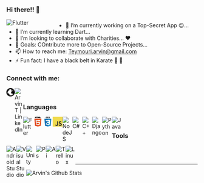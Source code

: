 ### Hi there!! 👋
<img align="left" alt="Flutter" width="156px" src="https://static.wixstatic.com/media/f82bad_c8128d639b45445ba64be9eb3c2a19fb~mv2.jpg/v1/fill/w_172,h_169,al_c,lg_1,q_80/ME_edited.webp" />


### 

- 🔭 I’m currently working on a Top-Secret App :wink:...
- 🌱 I’m currently learning Dart...
- :busts_in_silhouette: I’m looking to collaborate with Charities... :heart:
- :goal_net: Goals: COntribute more to Open-Source Projects...
- 📫 How to reach me: Teymouri.arvin@gmail.com
- ⚡ Fun fact: I have a black belt in Karate :japan: :punch:
### Connect with me:

[<img align="left" alt="Arvint.tech" width="22px" src="https://raw.githubusercontent.com/iconic/open-iconic/master/svg/globe.svg" />][website]
[<img align="left" alt="ArvinT | LinkedIn" width="22px" src="https://cdn.jsdelivr.net/npm/simple-icons@v3/icons/linkedin.svg" />][linkedin]

<br />

### Languages
<img align="left" alt="Flutter" width="26px" src="https://d2eip9sf3oo6c2.cloudfront.net/tags/images/000/001/245/square_256/flutterlogo.png" />
<img align="left" alt="HTML5" width="26px" src="https://raw.githubusercontent.com/github/explore/80688e429a7d4ef2fca1e82350fe8e3517d3494d/topics/html/html.png" />
<img align="left" alt="CSS3" width="26px" src="https://raw.githubusercontent.com/github/explore/80688e429a7d4ef2fca1e82350fe8e3517d3494d/topics/css/css.png" />
<img align="left" alt="JavaScript" width="26px" src="https://raw.githubusercontent.com/github/explore/80688e429a7d4ef2fca1e82350fe8e3517d3494d/topics/javascript/javascript.png" />
<img align="left" alt="NodeJS" width="26px" src="https://cdn.iconscout.com/icon/free/png-256/nodejs-6-569582.png" />
<img align="left" alt="C#" width="26px" src="https://encrypted-tbn0.gstatic.com/images?q=tbn%3AANd9GcQqfYggFxoThNlXdNepiMwPp7nhkrUb00OyZg&usqp=CAU" />
<img align="left" alt="C++" width="26px" src="https://ourcodeworld.com/public-media/gallery/categorielogo-5a284afe1346e.png" />
<img align="left" alt="Django" width="26px" src="https://files.readme.io/37fef53-django_logo_256x256.png" />
<img align="left" alt="Python" width="26px" src="https://os.mbed.com/media/uploads/allankliu/python.png" />
<img align="left" alt="Java" width="26px" src="https://mblayman.files.wordpress.com/2013/10/java-logo.jpg" />


<br />

### Tools
<img align="left" alt="AndroidStudio" width="26px" src="https://code.visualstudio.com/assets/favicon.ico" />
<img align="left" alt="Visual Studio " width="26px" src="https://miro.medium.com/max/256/1*Ht1208XXc0MhIIE4e0PHvg.png" />
<img align="left" alt="Unity" width="26px" src="https://soundmacguy.files.wordpress.com/2018/03/unity1.png?w=256" />
<img align="left" alt="Ps" width="26px" src="https://1.bp.blogspot.com/-rZEqdjQT28w/XblbXvmrHAI/AAAAAAAAUD8/iHMDvIVriHcZKY4RHu4r3I4mGpn9jxs5QCLcBGAsYHQ/s1600/Adobe%2BPhotoshop%2B2020%2BFull%2Bversion.png" />
<img align="left" alt="Ai" width="26px" src="https://www.labnol.org/images/2008/illustratoricon.png" />
<img align="left" alt="Trello" width="26px" src="https://cdn.iconscout.com/icon/free/png-256/trello-14-1175081.png" />
<img align="left" alt="Linux" width="26px" src="https://i1.pngguru.com/preview/393/871/719/simply-styled-icon-set-731-icons-free-os-linux-penguin-illustration-png-clipart.jpg" />





<br />
<br />

---

<img align="left" alt="Arvin's Github Stats" src="https://github-readme-stats.vercel.app/api?username=arvz108&show_icons=true&hide_border=true" />

[website]: https://arvint.tech
[linkedin]: https://www.linkedin.com/in/at33ymo/
